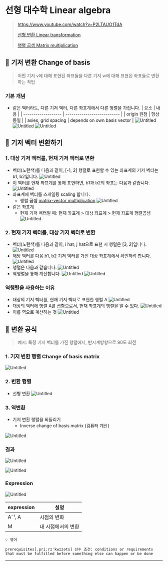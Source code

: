 # 선형 대수학 Linear algebra

> https://www.youtube.com/watch?v=P2LTAUO1TdA
>
> [선형 변환 Linear transformation](https://github.com/dusunax/javascript/blob/main/docs/linear-algebra-03-linear-transformation.md)
>
> [행렬 곱셈 Matrix multiplication](https://github.com/dusunax/javascript/blob/main/docs/linear-algebra-04-matrix-multiplication.md)

## 📌 기저 변환 Change of basis

> 어떤 기저 v에 대해 표현된 좌표들을 다른 기저 w에 대해 표현된 좌표들로 변환하는 작업

### 기본 개념

- 같은 벡터라도, 다른 기저 벡터, 다른 좌표계에서 다른 행렬을 가집니다.
  | 요소 | 내용 |
  | ------------------- | --------------------------- |
  | origin 원점 | 항상 동일 |
  | axies, grid spacing | depends on own basis vector |
  ![Untitled](https://prod-files-secure.s3.us-west-2.amazonaws.com/d3e38bbd-e38d-4abe-8775-a54589a393d6/e43474b5-03d2-4477-8381-d0147f684970/Untitled.png)
  ![Untitled](https://prod-files-secure.s3.us-west-2.amazonaws.com/d3e38bbd-e38d-4abe-8775-a54589a393d6/baaac360-5a95-437f-99b7-d7bf60eba780/Untitled.png)
  ![Untitled](https://prod-files-secure.s3.us-west-2.amazonaws.com/d3e38bbd-e38d-4abe-8775-a54589a393d6/e7d479b3-71de-4fc0-93ce-228d1fa5645e/Untitled.png)

## 📌 기저 벡터 변환하기

### 1. 대상 기저 벡터를, 현재 기저 벡터로 변환

- 벡터(노란색)를 다음과 같이, [-1, 2] 행렬로 표현할 수 있는
  좌표계의 기저 벡터는 b1, b2입니다.
  ![Untitled](https://prod-files-secure.s3.us-west-2.amazonaws.com/d3e38bbd-e38d-4abe-8775-a54589a393d6/f5cf5da5-2f5f-44ad-ab9c-a8cbf2881fda/Untitled.png)
- 이 벡터를 현재 좌표계를 통해 표현하면, b1과 b2의 좌표는 다음과 같습니다.
  ![Untitled](https://prod-files-secure.s3.us-west-2.amazonaws.com/d3e38bbd-e38d-4abe-8775-a54589a393d6/1f6811ad-9af0-45ec-b0c5-c126e9adacf9/Untitled.png)
- 좌표계에 벡터를 스케일링 scaling 합니다.
  - 행렬 곱셈 [matrix-vector multiplication](https://github.com/dusunax/javascript/blob/main/docs/linear-algebra-04-matrix-multiplication.md#행렬-곱셈-matrix-multiplication)
    ![Untitled](https://prod-files-secure.s3.us-west-2.amazonaws.com/d3e38bbd-e38d-4abe-8775-a54589a393d6/44bb38f4-992a-490e-89c8-48a380c70a77/Untitled.png)
- 같은 좌표계
  - 현재 기저 벡터일 때: 현재 좌표계 > 대상 좌표계 > 현재 좌표계 행렬곱셈
    ![Untitled](https://prod-files-secure.s3.us-west-2.amazonaws.com/d3e38bbd-e38d-4abe-8775-a54589a393d6/1b67ed92-4ca8-4bbf-b58d-0b2a149d0c06/Untitled.png)

### 2. 현재 기저 벡터를, 대상 기저 벡터로 변환

- 벡터(노란색)를 다음과 같이, i hat, j hat으로 표현 시
  행렬은 [3, 2]입니다.
  ![Untitled](https://prod-files-secure.s3.us-west-2.amazonaws.com/d3e38bbd-e38d-4abe-8775-a54589a393d6/f9ad8b84-870e-456c-8afa-ae7681903daf/Untitled.png)
- 해당 벡터를 다음 b1, b2 기저 벡터를 가진 대상 좌표계에서 확인하려 합니다.
  ![Untitled](https://prod-files-secure.s3.us-west-2.amazonaws.com/d3e38bbd-e38d-4abe-8775-a54589a393d6/aa79e6fd-7d79-4b1f-ad2b-caf6fbde66de/Untitled.png)
- 행렬은 다음과 같습니다.
  ![Untitled](https://prod-files-secure.s3.us-west-2.amazonaws.com/d3e38bbd-e38d-4abe-8775-a54589a393d6/c12dc98e-7a58-459d-be9a-ac65114f3b21/Untitled.png)
- 역행렬을 통해 계산합니다.
  ![Untitled](https://prod-files-secure.s3.us-west-2.amazonaws.com/d3e38bbd-e38d-4abe-8775-a54589a393d6/362e5e12-4a8e-4e49-8404-903f4618cd98/Untitled.png)
  ![Untitled](https://prod-files-secure.s3.us-west-2.amazonaws.com/d3e38bbd-e38d-4abe-8775-a54589a393d6/aae96b1b-7302-4626-869a-0d2bcd565262/Untitled.png)

### 역행렬을 사용하는 이유

- 대상의 기저 벡터를, 현재 기저 벡터로 표현한 행렬 A
  ![Untitled](https://prod-files-secure.s3.us-west-2.amazonaws.com/d3e38bbd-e38d-4abe-8775-a54589a393d6/39c6a9dd-745f-428b-8228-8f235f09a7d4/Untitled.png)
- 대상의 벡터에 행렬 A를 곱함으로서, 현재 좌표계의 행렬을 알 수 있다.
  ![Untitled](https://prod-files-secure.s3.us-west-2.amazonaws.com/d3e38bbd-e38d-4abe-8775-a54589a393d6/90b23166-bcd1-4750-a77d-af292bb6e6ca/Untitled.png)
- 이를 역으로 계산하는 것
  ![Untitled](https://prod-files-secure.s3.us-west-2.amazonaws.com/d3e38bbd-e38d-4abe-8775-a54589a393d6/2e72341f-e741-4fa8-8f5f-dc93c7517da7/Untitled.png)

## 📌 변환 공식

> 예시: 특정 기저 벡터를 가진 행렬에서, 반시계방향으로 90도 회전

### 1. 기저 변환 행렬 Change of basis matrix

![Untitled](https://prod-files-secure.s3.us-west-2.amazonaws.com/d3e38bbd-e38d-4abe-8775-a54589a393d6/af346b3c-4b1a-4a35-8d93-f82242ffd4f3/Untitled.png)

### 2. 변환 행렬

- 선형 변환
  ![Untitled](https://prod-files-secure.s3.us-west-2.amazonaws.com/d3e38bbd-e38d-4abe-8775-a54589a393d6/c40745bb-b778-49e2-8642-c8c766abd4de/Untitled.png)

### 3. 역변환

- 기저 변환 행렬을 되돌리기
  - Inverse change of basis matrix (컴퓨터 계산)

![Untitled](https://prod-files-secure.s3.us-west-2.amazonaws.com/d3e38bbd-e38d-4abe-8775-a54589a393d6/eee49379-db5f-4399-b565-741d8ef9bd8f/Untitled.png)

### 결과

![Untitled](https://prod-files-secure.s3.us-west-2.amazonaws.com/d3e38bbd-e38d-4abe-8775-a54589a393d6/4ff6bf55-2f91-4002-8c38-1d732ffbef42/Untitled.png)

![Untitled](https://prod-files-secure.s3.us-west-2.amazonaws.com/d3e38bbd-e38d-4abe-8775-a54589a393d6/614bd7bc-ff47-487a-94d4-434a39afd81d/Untitled.png)

### Expression

![Untitled](https://prod-files-secure.s3.us-west-2.amazonaws.com/d3e38bbd-e38d-4abe-8775-a54589a393d6/73dbdcb2-4f64-4295-8ad8-4af3fa143e06/Untitled.png)

| expression | 설명               |
| ---------- | ------------------ |
| A⁻¹, A     | 시점의 변화        |
| M          | 내 시점에서의 변환 |

```
💡 영어

prerequisites[ˌpriːrɪˈkwɪzəts] 선수 조건: conditions or requirements that must be fulfilled before something else can happen or be done
```

---

<!-- [NextPage](https://github.com/dusunax/javascript/blob/main/docs/) -->
